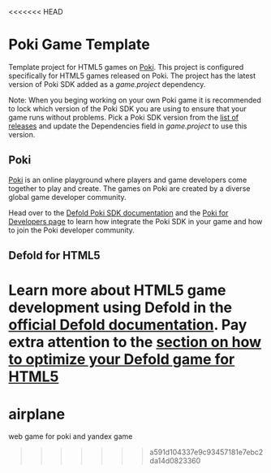 <<<<<<< HEAD
# Poki Game Template

Template project for HTML5 games on [Poki](https://poki.com/). This project is configured specifically for HTML5 games released on Poki. The project has the latest version of Poki SDK added as a *game.project* dependency.

Note: When you beging working on your own Poki game it is recommended to lock which version of the Poki SDK you are using to ensure that your game runs without problems. Pick a Poki SDK version from the [list of releases](https://github.com/defold/extension-poki-sdk/releases) and update the Dependencies field in *game.project* to use this version.


## Poki

[Poki](https://poki.com/) is an online playground where players and game developers come together to play and create. The games on Poki are created by a diverse global game developer community.

Head over to the [Defold Poki SDK documentation](https://defold.com/extension-poki-sdk/) and the [Poki for Developers page](https://developers.poki.com/) to learn how integrate the Poki SDK in your game and how to join the Poki developer community.



## Defold for HTML5

Learn more about HTML5 game development using Defold in the [official Defold documentation](https://defold.com/manuals/html5/). Pay extra attention to the [section on how to optimize your Defold game for HTML5](https://defold.com/manuals/html5/#optimizations)
=======
# airplane
web game for poki and yandex game
>>>>>>> a591d104337e9c93457181e7ebc2da14d0823360
